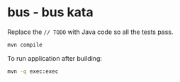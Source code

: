 # bus - bus kata

Replace the `// TODO` with Java code so all the tests pass.


```sh
mvn compile
```

To run application after building:

```sh
mvn -q exec:exec
```
